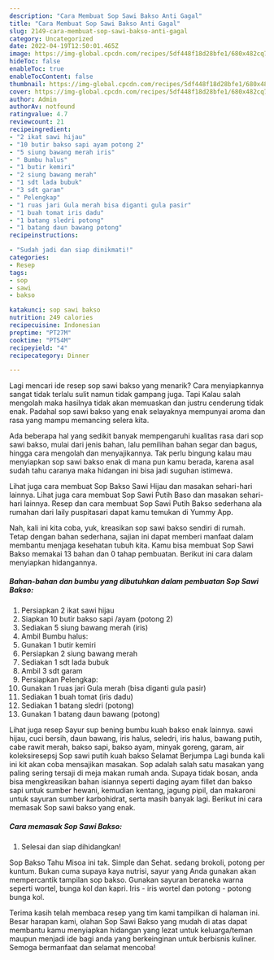 ```yaml
---
description: "Cara Membuat Sop Sawi Bakso Anti Gagal"
title: "Cara Membuat Sop Sawi Bakso Anti Gagal"
slug: 2149-cara-membuat-sop-sawi-bakso-anti-gagal
category: Uncategorized
date: 2022-04-19T12:50:01.465Z
image: https://img-global.cpcdn.com/recipes/5df448f18d28bfe1/680x482cq70/sop-sawi-bakso-foto-resep-utama.jpg
hideToc: false
enableToc: true
enableTocContent: false
thumbnail: https://img-global.cpcdn.com/recipes/5df448f18d28bfe1/680x482cq70/sop-sawi-bakso-foto-resep-utama.jpg
cover: https://img-global.cpcdn.com/recipes/5df448f18d28bfe1/680x482cq70/sop-sawi-bakso-foto-resep-utama.jpg
author: Admin
authorAv: notfound
ratingvalue: 4.7
reviewcount: 21
recipeingredient:
- "2 ikat sawi hijau"
- "10 butir bakso sapi ayam potong 2"
- "5 siung bawang merah iris"
- " Bumbu halus"
- "1 butir kemiri"
- "2 siung bawang merah"
- "1 sdt lada bubuk"
- "3 sdt garam"
- " Pelengkap"
- "1 ruas jari Gula merah bisa diganti gula pasir"
- "1 buah tomat iris dadu"
- "1 batang sledri potong"
- "1 batang daun bawang potong"
recipeinstructions:

- "Sudah jadi dan siap dinikmati!"
categories:
- Resep
tags:
- sop
- sawi
- bakso

katakunci: sop sawi bakso 
nutrition: 249 calories
recipecuisine: Indonesian
preptime: "PT27M"
cooktime: "PT54M"
recipeyield: "4"
recipecategory: Dinner

---
```



Lagi mencari ide resep sop sawi bakso yang menarik? Cara menyiapkannya sangat tidak terlalu sulit namun tidak gampang juga. Tapi Kalau salah mengolah maka hasilnya tidak akan memuaskan dan justru cenderung tidak enak. Padahal sop sawi bakso yang enak selayaknya mempunyai aroma dan rasa yang mampu memancing selera kita.


Ada beberapa hal yang sedikit banyak mempengaruhi kualitas rasa dari sop sawi bakso, mulai dari jenis bahan, lalu pemilihan bahan segar dan bagus, hingga cara mengolah dan menyajikannya. Tak perlu bingung kalau mau menyiapkan sop sawi bakso enak di mana pun kamu berada, karena asal sudah tahu caranya maka hidangan ini bisa jadi suguhan istimewa.

Lihat juga cara membuat Sop Bakso Sawi Hijau dan masakan sehari-hari lainnya. Lihat juga cara membuat Sop Sawi Putih Baso dan masakan sehari-hari lainnya. Resep dan cara membuat Sop Sawi Putih Bakso sederhana ala rumahan dari laily puspitasari dapat kamu temukan di Yummy App.


Nah, kali ini kita coba, yuk, kreasikan sop sawi bakso sendiri di rumah. Tetap dengan bahan sederhana, sajian ini dapat memberi manfaat dalam membantu menjaga kesehatan tubuh kita. Kamu bisa membuat Sop Sawi Bakso memakai 13 bahan dan 0 tahap pembuatan. Berikut ini cara dalam menyiapkan hidangannya.

<!--inarticleads1-->

##### Bahan-bahan dan bumbu yang dibutuhkan dalam pembuatan Sop Sawi Bakso:

1. Persiapkan 2 ikat sawi hijau
1. Siapkan 10 butir bakso sapi /ayam (potong 2)
1. Sediakan 5 siung bawang merah (iris)
1. Ambil  Bumbu halus:
1. Gunakan 1 butir kemiri
1. Persiapkan 2 siung bawang merah
1. Sediakan 1 sdt lada bubuk
1. Ambil 3 sdt garam
1. Persiapkan  Pelengkap:
1. Gunakan 1 ruas jari Gula merah (bisa diganti gula pasir)
1. Sediakan 1 buah tomat (iris dadu)
1. Sediakan 1 batang sledri (potong)
1. Gunakan 1 batang daun bawang (potong)


Lihat juga resep Sayur sup bening bumbu kuah bakso enak lainnya. sawi hijau, cuci bersih, daun bawang, iris halus, seledri, iris halus, bawang putih, cabe rawit merah, bakso sapi, bakso ayam, minyak goreng, garam, air koleksiresepsj Sop sawi putih kuah bakso Selamat Berjumpa Lagi bunda kali ini kit akan coba mensajikan masakan. Sop adalah salah satu masakan yang paling sering tersaji di meja makan rumah anda. Supaya tidak bosan, anda bisa mengkreasikan bahan isiannya seperti daging ayam fillet dan bakso sapi untuk sumber hewani, kemudian kentang, jagung pipil, dan makaroni untuk sayuran sumber karbohidrat, serta masih banyak lagi. Berikut ini cara memasak Sop sawi bakso yang enak. 

<!--inarticleads2-->

##### Cara memasak Sop Sawi Bakso:


1. Selesai dan siap dihidangkan!

Sop Bakso Tahu Misoa ini tak. Simple dan Sehat. sedang brokoli, potong per kuntum. Bukan cuma supaya kaya nutrisi, sayur yang Anda gunakan akan mempercantik tampilan sop bakso. Gunakan sayuran beraneka warna seperti wortel, bunga kol dan kapri. Iris - iris wortel dan potong - potong bunga kol. 

Terima kasih telah membaca resep yang tim kami tampilkan di halaman ini. Besar harapan kami, olahan Sop Sawi Bakso yang mudah di atas dapat membantu kamu menyiapkan hidangan yang lezat untuk keluarga/teman maupun menjadi ide bagi anda yang berkeinginan untuk berbisnis kuliner. Semoga bermanfaat dan selamat mencoba!
